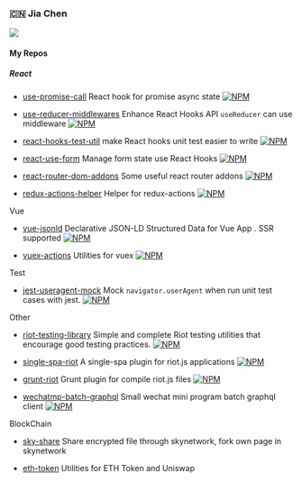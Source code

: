### :cn: Jia Chen

<img src="https://github-readme-stats.vercel.app/api?username=ariesjia&show_icons=true&icon_color=0366d6&text_color=24292e&bg_color=ffffff&hide_title=true" />

#### My Repos

##### React

- [use-promise-call](https://github.com/ariesjia/use-promise-call) React hook for promise async state [![NPM](https://img.shields.io/npm/v/use-promise-call.svg)](https://www.npmjs.com/package/use-promise-call)

- [use-reducer-middlewares](https://github.com/ariesjia/use-reducer-middlewares) Enhance React Hooks API `useReducer` can use middleware [![NPM](https://img.shields.io/npm/v/use-reducer-middlewares.svg)](https://www.npmjs.com/package/use-reducer-middlewares)

- [react-hooks-test-util](https://github.com/ariesjia/react-hooks-test-util) make React hooks unit test easier to write [![NPM](https://img.shields.io/npm/v/hooks-test-util.svg)](https://www.npmjs.com/package/hooks-test-util)

- [react-use-form](https://github.com/ariesjia/react-use-form) Manage form state use React Hooks [![NPM](https://img.shields.io/npm/v/rc-use-form.svg)](https://www.npmjs.com/package/rc-use-form)

- [react-router-dom-addons](https://github.com/ariesjia/react-router-dom-addons) Some useful react router addons [![NPM](https://img.shields.io/npm/v/react-router-dom-addons.svg)](https://www.npmjs.com/package/react-router-dom-addons)

- [redux-actions-helper](https://github.com/ariesjia/redux-actions-helper) Helper for redux-actions [![NPM](https://img.shields.io/npm/v/redux-actions-helper.svg)](https://www.npmjs.com/package/redux-actions-helper)


Vue

- [vue-jsonld](https://github.com/ariesjia/vue-jsonld) Declarative JSON-LD Structured Data for Vue App . SSR supported [![NPM](https://img.shields.io/npm/v/vue-jsonld.svg)](https://www.npmjs.com/package/vue-jsonld)

- [vuex-actions](https://github.com/ariesjia/vuex-actions) Utilities for vuex [![NPM](https://img.shields.io/npm/v/vuex-actions.svg)](https://www.npmjs.com/package/vuex-actions)

Test

- [jest-useragent-mock](https://github.com/ariesjia/jest-useragent-mock) Mock `navigator.userAgent` when run unit test cases with jest. [![NPM](https://img.shields.io/npm/v/jest-useragent-mock.svg)](https://www.npmjs.com/package/jest-useragent-mock)

Other

- [riot-testing-library](https://github.com/ariesjia/riot-testing-library) Simple and complete Riot testing utilities that encourage good testing practices. [![NPM](https://img.shields.io/npm/v/riot-testing-library.svg)](https://www.npmjs.com/package/riot-testing-library)

- [single-spa-riot](https://github.com/ariesjia/single-spa-riot) A single-spa plugin for riot.js applications [![NPM](https://img.shields.io/npm/v/single-spa-riot.svg)](https://www.npmjs.com/package/single-spa-riot)

- [grunt-riot](https://github.com/ariesjia/grunt-riot) Grunt plugin for compile riot.js files [![NPM](https://img.shields.io/npm/v/grunt-riot.svg)](https://www.npmjs.com/package/grunt-riot)

- [wechatmp-batch-graphql](https://github.com/ariesjia/wechatmp-batch-graphql) Small wechat mini program batch graphql client [![NPM](https://img.shields.io/npm/v/wechatmp-batch-graphql.svg)](https://www.npmjs.com/package/wechatmp-batch-graphql)


BlockChain

- [sky-share](https://github.com/ariesjia/sky-share) Share encrypted file through skynetwork, fork own page in skynetwork

- [eth-token](https://github.com/ariesjia/eth-token) Utilities for ETH Token and Uniswap

